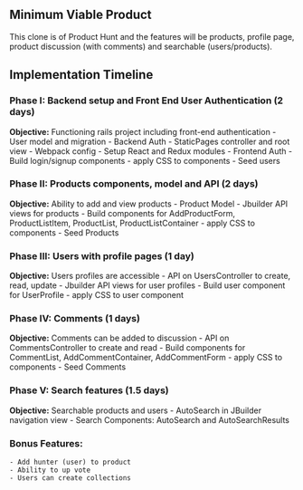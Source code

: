 
## Minimum Viable Product
This clone is of Product Hunt and the features will be products, profile page, product discussion (with comments) and searchable (users/products).

## Implementation Timeline

### Phase I: Backend setup and Front End User Authentication (2 days)
  **Objective:** Functioning rails project including front-end authentication
    - User model and migration
    - Backend Auth
    - StaticPages controller and root view
    - Webpack config
    - Setup React and Redux modules
    - Frontend Auth
    - Build login/signup components
    - apply CSS to components
    - Seed users

### Phase II: Products components, model and API (2 days)
  **Objective:** Ability to add and view products
    - Product Model
    - Jbuilder API views for products
    - Build components for AddProductForm, ProductListItem, ProductList, ProductListContainer
    - apply CSS to components
    - Seed Products

### Phase III: Users with profile pages (1 day)
  **Objective:** Users profiles are accessible
    - API on UsersController to create, read, update
    - Jbuilder API views for user profiles
    - Build user component for UserProfile
    - apply CSS to user component

### Phase IV: Comments (1 days)
  **Objective:** Comments can be added to discussion
    - API on CommentsController to create and read
    - Build components for  CommentList, AddCommentContainer, AddCommentForm
    - apply CSS to components
    - Seed Comments

### Phase V: Search features (1.5 days)
  **Objective:** Searchable products and users
    - AutoSearch in JBuilder navigation view
    - Search Components: AutoSearch and AutoSearchResults

### Bonus Features:
    - Add hunter (user) to product
    - Ability to up vote
    - Users can create collections
